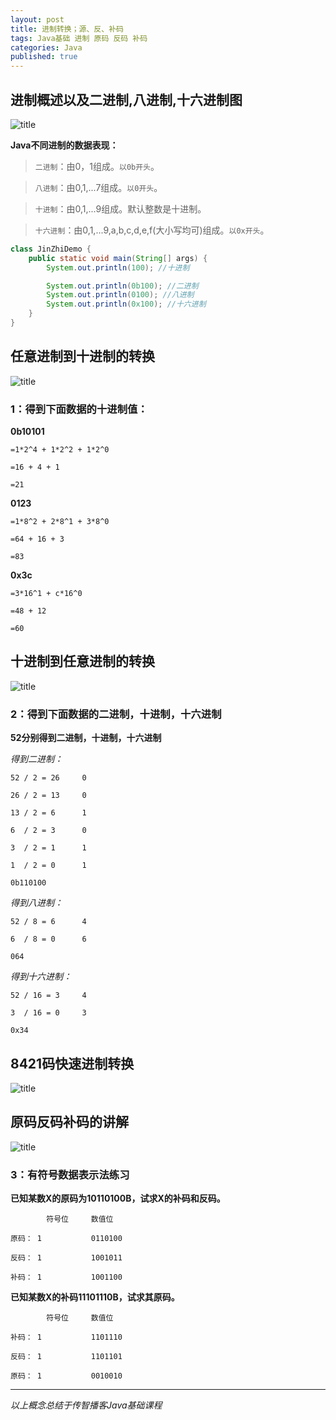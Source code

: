 ```yaml
---
layout: post
title: 进制转换；源、反、补码
tags: Java基础 进制 原码 反码 补码
categories: Java
published: true
---
```


## 进制概述以及二进制,八进制,十六进制图

![title](/static/img/Java基础第二课精华总结/进制概述以及二进制,八进制,十六进制图解.bmp "进制图解")

**Java不同进制的数据表现：**

>`二进制`：由0，1组成。`以0b开头`。

>`八进制`：由0,1,...7组成。`以0开头`。

>`十进制`：由0,1,...9组成。默认整数是十进制。

>`十六进制`：由0,1,...9,a,b,c,d,e,f(大小写均可)组成。`以0x开头`。

```java
class JinZhiDemo {
	public static void main(String[] args) {
		System.out.println(100); //十进制

		System.out.println(0b100); //二进制
		System.out.println(0100); //八进制
		System.out.println(0x100); //十六进制
	}
}
```

## 任意进制到十进制的转换

![title](/static/img/Java基础第二课精华总结/任意进制到十进制的转换.bmp "title")

### 1：得到下面数据的十进制值：

**0b10101**

	=1*2^4 + 1*2^2 + 1*2^0

	=16 + 4 + 1

	=21

**0123**

	=1*8^2 + 2*8^1 + 3*8^0

	=64 + 16 + 3

	=83

**0x3c**

	=3*16^1 + c*16^0

	=48 + 12

	=60

## 十进制到任意进制的转换

![title](/static/img/Java基础第二课精华总结/十进制到任意进制的转换.bmp "title")

### 2：得到下面数据的二进制，十进制，十六进制

**52分别得到二进制，十进制，十六进制**

*得到二进制：*

	52 / 2 = 26		0

	26 / 2 = 13		0

	13 / 2 = 6		1

	6  / 2 = 3		0

	3  / 2 = 1		1

	1  / 2 = 0		1

	0b110100

*得到八进制：*

	52 / 8 = 6		4

	6  / 8 = 0		6

	064

*得到十六进制：*

	52 / 16 = 3		4

	3  / 16 = 0		3

	0x34

## 8421码快速进制转换

![title](/static/img/Java基础第二课精华总结/快速的进制转换法.bmp "title")

## 原码反码补码的讲解

![title](/static/img/Java基础第二课精华总结/原码反码补码的讲解.bmp "title")

### 3：有符号数据表示法练习

**已知某数X的原码为10110100B，试求X的补码和反码。**

			符号位		数值位

	原码：	1			0110100

	反码：	1			1001011

	补码：	1			1001100

**已知某数X的补码11101110B，试求其原码。**

			符号位		数值位

	补码：	1			1101110

	反码：	1			1101101

	原码：	1			0010010

----------

*以上概念总结于传智播客Java基础课程*